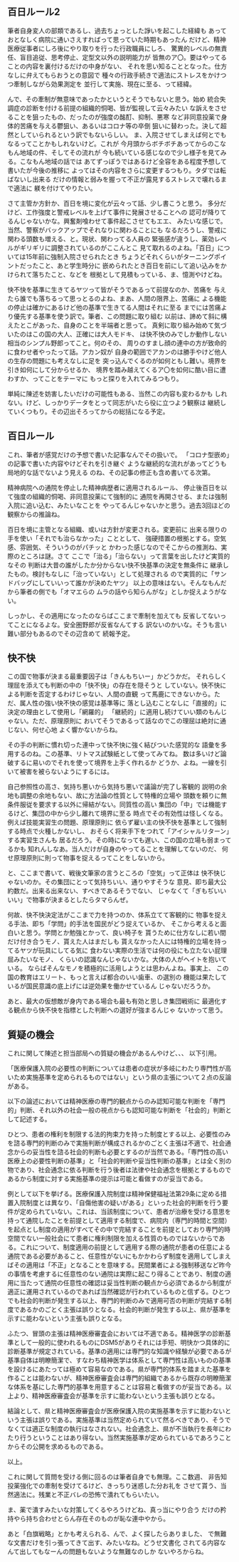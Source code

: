 ﻿## 百日ルール2

筆者自身変人の部類であるし、過去ちょっとした諍いを起こした経緯も
あっておとなしく病院に通いさえすればって思っていた時期もあったん
だけど、精神医療従事者にしろ後にやり取りを行った行政職員にしろ、
驚異的レベルの無責任、盲目追従、思考停止、定型文以外の説明能力が
皆無のア〇。要はやってることの内容を裏付けるだけの中身がない、
それを思い知ることとなった。仕方なしに弁えてもらおうとの意図で
種々の行政手続きで適法にストレスをかけつつ牽制しながら効果測定を
並行して実施、現在に至る、って経緯。

んで、その牽制が無意味であったかというとそうでもないと思う。始め
統合失調症の診断を付ける前提の組織的恫喝、皆が監視して云々みたい
な訴えをさせることを狙ったもの、だったのが強度の酩酊、抑制、悪寒
など非同意投薬で身体的苦痛を与える鬱狙い、あるいはコロナ等の卒倒
狙いに替わった。決して超然としていられるという訳でもないらしい。
ま、入院させてしまえば何とでもなるってことかもしれないけど。これが
今月頭からボチボチあってからのこなもん地域の件、そしてその流れが
今も続いている感じなので少し様子を見てみる。こなもん地域の話では
あてずっぽうではあるけど全容をある程度予想して書いたが今後の推移に
よってはその内容をさらに変更するつもり。タダでは転ばないし出来る
だけの情報と弱みを握って不正が露見するストレスで壊れるまで適法に
躾を付けてやりたい。

さて主管か方針か、百日を境に変化が云々って話、少し書こうと思う。
多分だけど、工作強度と警戒レベルを上げて事件に発展させることへの
認可が降りてるんじゃないかな。興奮剤喰わせて事件起こさせてもエエ、
みたいな感じで。当然、警察がバックアップでそれなりに関わることにも
なるだろうし、警戒に関わる頭数も増える、と。現状、関わってる人員の
緊張感が違うし、薬効レベルがギリギリに調整されているのがここんとこ
見て取れるのよね。「百日」については15年前に強制入院させられたとき
ちょうどそれくらいがターニングポイントだったこと、あと学生時分に
嵌められたとき百日を前にして追い込みをかけられて落ちたこと、などを
根拠として見積もっている、ま、憶測やけどね。

快不快を基準に生きてるヤツって皆がそうであるって前提なのか、苦痛を
与えたら誰でも落ちるって思っとるのよね、まあ、人間の限界上、苦痛に
よる機能の停止は確かにあるけど他の基準で生きてる人間はそれに至る
までには苦痛より優先する基準を使う訳で。筆者、この問題に取り組む
以前は、諦めて斜に構えたとこがあった、自身のことを半端者と思って。
真剣に取り組み始めて気づいたのはこの国の大人、正確には大人モドキ、
は快不快のみでしか動作しない相当のシンプル野郎ってこと。何のその、
周りのすまし顔の連中の方が致命的に食わせ者やったって話。アカン奴が
自身の範囲でアカンのは勝手やけど他人の生存の問題にも考えなしに足を
突っ込んでくるのが如何ともし難い。境界を引き如何にして分からせるか、
境界を踏み越えてくるア〇を如何に酷い目に遭わすか、ってことをテーマに
もっと探りを入れてみるつもり。

単純に陳述を妨害したいだけの可能性もある、当然この内容も変わるかも
しれない。けど、しっかりデータをとって同志がいたら役に立つよう観察は
継続していくつもり。その辺出そろってからの総括になる予定。


## 百日ルール

これ、筆者が感覚だけの予想で書いた記事なんでその扱いで。
「コロナ型嵌め」の記事で書いた内容やけどそれを引き継ぐ
ような継続的な流れがあってどうも局地的な話でないよう見える
のね、その記事の修正も含め書いてる次第。

精神病院への通院を停止した精神病歴者に適用されるルール、
停止後百日を以て強度の組織的恫喝、非同意投薬にて強制的に
通院を再開させる、または強制入院に追い込む、みたいなことを
やってるんじゃないかと思う。過去3回ほどの観察からの推論ね。

百日を境に主管となる組織、或いは方針が変更される。変更前に
出来る限りの手を使い「それでも治らなかった」こととして、
強硬措置の根拠とする。空気感、雰囲気、そういうのがパチッと
かわった感じなのでそこからの推測ね、実際のところは謎。さて
ここで「治る」「治らない」って言葉を出したけど実質的なその
判断は大昔の誰がしたか分からない快不快基準の決定を無条件に
継承したもの。検討もなしに「治っていない」として処理される
ので実質的に「サンドバッグにしていいって誰かが決めたヤツ」
以上の意味はない。そんなもんだから筆者の側でも「オマエらの
ムラの話やら知らんがな」としか捉えようがない。

しっかし、その適用になったのならばここまで牽制を加えても
反省してないってことになるよな。安全圏野郎が反省なんてする
訳ないのかいな。そうも言い難い部分もあるのでその辺含めて
続報予定。


## 快不快

この国で物事が決まる最重要因子は「きんもちいー」かどうかだ。
それらしく理屈を添えても判断の中の「快不快」の存在を隠そうと
していない。快不快による判断を否定するわけじゃない、人間の直観
って馬鹿にできないから。ただ、属人性の強い快不快の感覚は基準等に
落とし込むことなしに「直接的」に決定の理由として使用し「網羅的」
「継続的」に適用し続けていい類のもんじゃない。ただ、原理原則に
おいてそうであるって話なのでこの理屈は絶対に通じない、何せ心地
よく響かないからね。

その手の判断に慣れ切った連中って快不快に強く結びついた感覚的な
語彙を多用するのね。この基準、リトマス試験紙として使ってみてね。
数は多いけど論破するに易いのでそれを使って境界を上手く作れるか
どうか、よね。一線を引いて被害を被らないようにするには。

自己参照性の高さ、気持ち悪いから気持ち悪いで議論が完了し客観的
説明の余地も調整の余地もない、故に方法論の性質として特権的立場や
頭数を頼りに無条件服従を要求する以外に帰結がない。同質性の高い
集団の「中」では機能するけど、集団の中から少し離れて境界に至る
時点でその有効性は怪しくなる。例えば技能実習生の問題、原理原則に
依らず雇い主の快不快を基準として強制する時点で火種しかないし、
おそらく将来手下をつれて「アイシャルリターン」する実習生さんも
居るだろう。その時になっても遅い、この国の立場も弱まってるかも
知れんしなあ。当人だけが自身のやってることを理解してないのだ、
何せ原理原則に則って物事を捉えるってことをしないから。

と、ここまで書いて、戦後文筆家の言うところの「空気」って正体は
快不快じゃないのか。その集団にとって気持ちいい、通りやすそうな
意見、即ち最大公約数だ。出来る出来ない、すべきであるそうでない、
じゃなくて「ぎもぢいいいい」で物事が決まるとしたらタマらんぜ。

何故、快不快決定法がここまで力を持つのか、体系立てて客観的に
物事を捉える手法、即ち「学問」的手法を国民がどう捉えているか、
そこから考えると面白いと思う。学問とか勉強とかって、良い椅子を
貰うために仕方なしに若い間だけ付き合うモノ、貰えた人はまだしも
貰えなかった人には特権的立場を持ってるヤツが玩具にしてる気に
食わない実際の生活では何の役にも立たない屁理屈みたいなモノ、
くらいの認識なんじゃないかな。大体の人がヘイトを抱いている。
ならばそんなモノを積極的に活用しようとは思わんよね。事実上、
この国の教育はエリート、もっと言えば都合のいい歯車、の選別の
機能は果たしているが国民意識の底上げには逆効果を働かせているん
じゃないだろうか。

あと、最大の仮想敵が身内である場合も最も有効と思しき集団戦術に
最適化する観点から快不快を指標とした判断への選好が強まるんじゃ
ないかって思う。


## 質疑の機会

これに関して陳述と担当部局への質疑の機会があるんやけど、、、
以下引用。

「医療保護入院の必要性の判断については患者の症状が多岐にわたり専門性が高いため実施基準を定められるものではない」という県の主張について２点の反論がある。

以下の論述においては精神医療の専門的観点からのみ認知可能な判断を「専門的」判断、それ以外の社会一般の視点からも認知可能な判断を「社会的」判断として記述する。

ひとつ、患者の権利を制限する法的拘束力を持った制度とする以上、必要性のみを諮る専門的判断のみで実施判断が構成されるかのごとく主張は不適で、社会通念からの妥当性を諮る社会的判断も必要とするのが当然である。「専門性の高い医療上の必要性判断の基準」と「社会的判断や妥当性判断の基準」とは全く別の物であり、社会通念に依る判断を行う後者は法律や社会通念を根拠とするものであるから制度に対する実施基準の提示は可能と看做すのが妥当である。

例として以下を挙げる。医療保護入院制度は精神保健福祉法第29条に定める措置入院制度とは異なり、「自傷他害の疑いがある」といった社会的判断を行う要件が定められていない。これは、当該制度について、患者が治療を受ける意思を持って通院したことを前提として適用する制度で、病院内（専門的時間と空間）を起点とし制度の適用がすべてその中で完結することを前提としており専門的時空間でない一般社会にて患者に権利制限を加える性質のものではないからである。これについて、制度適用の前提として適用する際の通院が患者の任意による通院である必要があること、任意性がないにもかかわらず制度を適用してしまえばその適用は「不正」となることを意味する。民間業者による強制移送など昨今の事情を考慮するに任意性のない通院は実際に起こり得ることであり、制度の適用に当たって通院の任意性の確認は妥当性判断の観点から必須であるから制度が適正に運用されているのであれば当然確認が行われているものと信ずる。ひとつでも社会的判断が発生する以上、専門的判断のみで適用可否の判断が完結する制度であるかのごとく主張は誤りとなる。社会的判断が発生する以上、県が基準を示すに能わないという主張も誤りとなる。

ふたつ、冒頭の主張は精神医療審査会においては不適である。精神医学の診断基準として一般的に使われるものにDSM5がありそれには手短、明快かつ具体的に診断基準が規定されている。基準の適用には専門的な知識や経験が必要であるが基準自体は明瞭簡潔で、すなわち精神医学は体系として専門性は高いものの基準を設けるにあたっては極めて容易なのである。県が専門的体系を踏まえた基準を作ることは能わないが、精神医療審査会は専門的組織であるから既存の明瞭簡潔な体系を基にした専門的基準を用意することは容易と看做すのが妥当である。以上より、精神医療審査会が基準を示すに能わないという主張も誤りとなる。

結論として、県と精神医療審査会が医療保護入院の実施基準を示すに能わないという主張は誤りである。実施基準は当然定められていて然るべきであり、そうでなくては適正な制度の執行はなされない。社会通念上、県が不当執行を長年にわたり行うということはあり得ない。当然実施基準が定められているであろうことからその公開を求めるものである。

以上。

これに関して質問を受ける側に回るのは筆者自身でも無理。ここ数週、
非告知投薬強化での牽制を受けてるけど、きっちり迷惑した分お礼を
させて貰う、当然適法に。残業と不正バレの恐怖で潰れてもらいたい。

ま、薬で潰すみたいな対策してくるやろうけどね、真っ当にやり合う
だけの矜持やら持ち合わせとらん存在そのものが恥な連中やから。

あと「白旗戦略」とかも考えられる、んで、よく探したらありました、
で無難な文書だけを引っ張ってきて出す、みたいなね。どうせ文書化
されてる内容なんて出してもなーんの問題もないような無難なのしか
ないやろからね。
